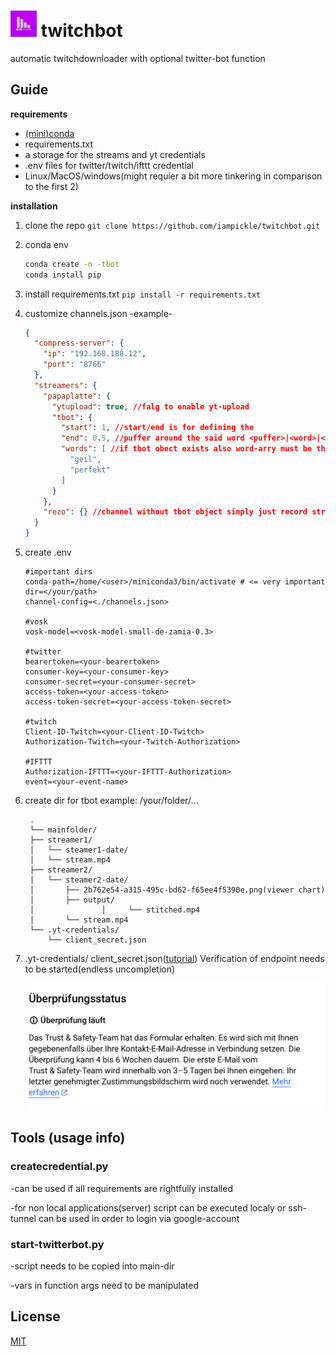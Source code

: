 # ![](assets/20230815_003809_logo.png) twitchbot

automatic twitchdownloader with optional twitter-bot function

## Guide

**requirements**

- [(mini)conda](https://docs.conda.io/en/latest/miniconda.html)
- requirements.txt
- a storage for the streams and yt credentials
- .env files for twitter/twitch/ifttt credential
- Linux/MacOS/windows(might requier a bit more tinkering in comparison to the first 2)

**installation**

1. clone the repo
   `git clone https://github.com/iampickle/twitchbot.git`
2. conda env

   ```bash
   conda create -n -tbot
   conda install pip
   ```
3. install requirements.txt
   `pip install -r requirements.txt`
4. customize channels.json
   -example-

   ```json
   {
     "compress-server": {
       "ip": "192.168.188.12",
       "port": "8766"
     },
     "streamers": {
       "papaplatte": {
         "ytupload": true, //falg to enable yt-upload
         "tbot": {
           "start": 1, //start/end is for defining the 
           "end": 0.5, //puffer around the said word <puffer>|<word>|<puffer>
           "words": [ //if tbot obect exists also word-arry must be there
             "geil",
             "perfekt"
           ]
         }
       },
       "rezo": {} //channel without tbot object simply just record streams
     }
   }
   ```
5. create .env

   ```env
   #important dirs
   conda-path=/home/<user>/miniconda3/bin/activate # <= very important
   dir=</your/path>
   channel-config=<./channels.json>

   #vosk
   vosk-model=<vosk-model-small-de-zamia-0.3>

   #twitter
   bearertoken=<your-bearertoken>
   consumer-key=<your-consumer-key>
   consumer-secret=<your-consumer-secret>
   access-token=<your-access-token>
   access-token-secret=<your-access-token-secret>

   #twitch
   Client-ID-Twitch=<your-Client-ID-Twitch>
   Authorization-Twitch=<your-Twitch-Authorization>

   #IFTTT
   Authorization-IFTTT=<your-IFTTT-Authorization>
   event=<your-event-name>
   ```
6. create dir for tbot
   example: /your/folder/...

   ```tree
    .
    └── mainfolder/ 
   	├── streamer1/ 
   	│ 	└── steamer1-date/ 
   	│ 	└── stream.mp4 
   	├── streamer2/
   	│	└── steamer2-date/ 
   	│		├── 2b762e54-a315-495c-bd62-f65ee4f5390e.png(viewer chart) 
   	│		├── output/
   	│               │     └── stitched.mp4 
   	│ 		└── stream.mp4 
   	└── .yt-credentials/ 
   		└── client_secret.json
   ```
7. .yt-credentials/
   client_secret.json([tutorial](https://developers.google.com/youtube/v3/guides/authentication?hl=de))
   Verification of endpoint needs to be started(endless uncompletion)

   ![](assets/20230815_003354_TKsc7DA.png)

## Tools (usage info)

### createcredential.py

-can be used if all requirements are rightfully installed

-for non local applications(server) script can be executed localy or ssh-tunnel can be used in order to login via google-account

### start-twitterbot.py

-script needs to be copied into main-dir

-vars in function args need to be manipulated

## License

[MIT](https://choosealicense.com/licenses/mit/)
